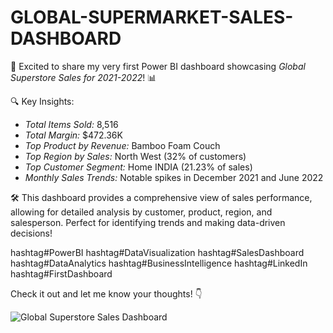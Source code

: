 # GLOBAL-SUPERMARKET-SALES-DASHBOARD

🚀 Excited to share my very first Power BI dashboard showcasing *Global Superstore Sales for 2021-2022*! 📊

🔍 Key Insights:
- *Total Items Sold:* 8,516
- *Total Margin:* $472.36K
- *Top Product by Revenue:* Bamboo Foam Couch
- *Top Region by Sales:* North West (32% of customers)
- *Top Customer Segment:* Home INDIA (21.23% of sales)
- *Monthly Sales Trends:* Notable spikes in December 2021 and June 2022

🛠 This dashboard provides a comprehensive view of sales performance, allowing for detailed analysis by customer, product, region, and salesperson. Perfect for identifying trends and making data-driven decisions!

hashtag#PowerBI hashtag#DataVisualization hashtag#SalesDashboard hashtag#DataAnalytics hashtag#BusinessIntelligence hashtag#LinkedIn hashtag#FirstDashboard

Check it out and let me know your thoughts! 👇

![Global Superstore Sales Dashboard](https://lnkd.in/gQE_6RTY)
